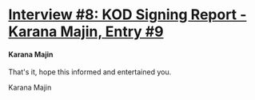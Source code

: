 # [Interview #8: KOD Signing Report - Karana Majin, Entry #9](https://www.theoryland.com/intvmain.php?i=8#9)

#### Karana Majin

That's it, hope this informed and entertained you.

Karana Majin

